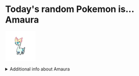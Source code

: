 # Today's random Pokemon is... Amaura

![Amaura shiny sprite](https://raw.githubusercontent.com/PokeAPI/sprites/master/sprites/pokemon/shiny/698.png)

<details>
<summary>Additional info about Amaura</summary>

| srpite type | image |
|------|------|
| front_default | ![Amaura front_default sprite](https://raw.githubusercontent.com/PokeAPI/sprites/master/sprites/pokemon/698.png) | </details>